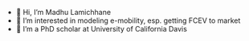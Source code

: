 - 👋 Hi, I’m Madhu Lamichhane 
- 👀 I’m interested in modeling e-mobility, esp. getting FCEV to market
- 💞️ I’m a PhD scholar at University of California Davis
  

<!---
mad-who/mad-who is a ✨ special ✨ repository because its `README.md` (this file) appears on your GitHub profile.
You can click the Preview link to take a look at your changes.
--->
